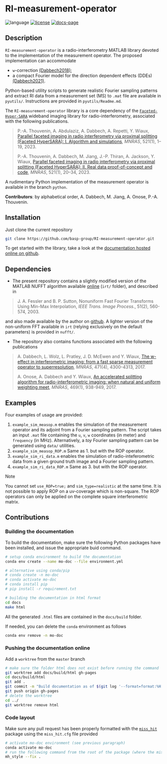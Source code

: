 # RI-measurement-operator

![language](https://img.shields.io/badge/language-MATLAB-orange.svg)
[![license](https://img.shields.io/badge/license-GPL--3.0-brightgreen.svg)](LICENSE)
[![docs-page](https://img.shields.io/badge/docs-latest-blue)](https://basp-group.github.io/RI-measurement-operator/)
<!-- [![pre-commit](https://img.shields.io/badge/pre--commit-enabled-brightgreen?logo=pre-commit&logoColor=white)](https://github.com/pre-commit/pre-commit) -->

## Description

``RI-measurement-operator`` is a radio-interferometry MATLAB library devoted to
the implementation of the measurement operator. The proposed implementation can accommodate

- `w`-correction [(Dabbech2018)](https://academic.oup.com/mnras/article/476/3/2853/4855950);
- a compact Fourier model for the direction dependent effects (DDEs) [(Dabbech2021)](https://academic.oup.com/mnras/article-abstract/506/4/4855/6315336?redirectedFrom=fulltext).

Python-based utility scripts to generate realistic Fourier sampling patterns and extract RI data from a measurement set (MS) to `.mat` file are available in  `pyutils/`. Instructions are provided in `pyutils/Readme.md`.

The ``RI-measurement-operator`` library is a core dependency of the [`Faceted-Hyper-SARA`](https://github.com/basp-group/Faceted-Hyper-SARA) wideband imaging library for radio-interferometry, associated with the following publications.

>P.-A. Thouvenin, A. Abdulaziz, A. Dabbech, A. Repetti, Y. Wiaux, [Parallel faceted imaging in radio interferometry via proximal splitting (Faceted HyperSARA): I. Algorithm and simulations](https://academic.oup.com/mnras/article/521/1/1/6823714), *MNRAS*, 521(1), 1–19, 2023. 
>
>P.-A. Thouvenin, A. Dabbech, M. Jiang, J.-P. Thiran, A. Jackson, Y. Wiaux,
[Parallel faceted imaging in radio interferometry via proximal splitting (Faceted HyperSARA): II. Real data proof-of-concept and code](https://academic.oup.com/mnras/article/521/1/20/6823713?searchresult=1), *MNRAS*, 521(1), 20–34, 2023.

A rudimentary Python implementation of the measurement operator is available in the branch `python`.

**Contributors**: by alphabetical order, A. Dabbech, M. Jiang, A. Onose, P.-A. Thouvenin.


## Installation

Just clone the current repository

```bash
git clone https://github.com/basp-group/RI-measurement-operator.git
```

To get started with the library, take a look at the [documentation hosted online on github](https://basp-group.github.io/RI-measurement-operator/).

## Dependencies

- The present repository contains a slightly modified version of the MATLAB NUFFT algorithm available [online](http://web.eecs.umich.edu/~fessler/irt/fessler.tgz) (`irt/` folder), and described in

> J. A. Fessler and B. P. Sutton, Nonuniform Fast Fourier Transforms Using Min-Max Interpolation, *IEEE Trans. Image Process.*, 51(2), 560-574, 2003.

and also made available by the author on [github](https://github.com/JeffFessler/mirt). A lighter version of the non-uniform FFT available in `irt` (relying exclusively on the default parameters) is provided in `nufft/`.

- The repository also contains functions associated with the following publications

> A. Dabbech, L. Wolz, L. Pratley, J. D. McEwen and Y. Wiaux, [The w-effect in interferometric imaging: from a fast sparse measurement operator to superresolution](http://dx.doi.org/10.1093/mnras/stx1775), *MNRAS*, 471(4), 4300-4313, 2017.
>
> A. Onose, A. Dabbech and Y. Wiaux, [An accelerated splitting algorithm for radio-interferometric imaging: when natural and uniform weighting meet](http://dx.doi.org/10.1093/mnras/stx755), *MNRAS*, 469(1), 938-949, 2017.

## Examples

Four examples of usage are provided: 

1. `example_sim_measop.m` enables the simulation of the measurement operator and its adjoint from a Fourier sampling pattern.
   The script takes an input `.mat` file containing the `u`, `v`, `w` coordinates (in meter) and `frequency` (in MHz). Alternatively, a _toy_ Fourier sampling pattern can be generated using `data/` utilities.
2. `example_sim_measop_ROP.m` Same as 1. but with the ROP operator.
3. `example_sim_ri_data.m` enables the simulation of radio-inteferometric data from a given ground truth image and a Fourier sampling pattern.
4. `example_sim_ri_data_ROP.m` Same as 3. but with the ROP operator.

> [!NOTE]
> You cannot set ``use_ROP=true;`` and ``sim_type=realistic`` at the same time.
> It is not possible to apply ROP on a uv-coverage which is non-square. The ROP operators can only be applied on the complete square interferometric matrix.

## Contributions

### Building the documentation

To build the documentation, make sure the following Python packages have been installed, and issue the appropriate buid command.

```bash
# setup conda environment to build the documentation
conda env create --name mo-doc --file environment.yml 

# alternative using conda/pip
# conda create -n mo-doc
# conda activate mo-doc
# conda install pip
# pip install -r requirement.txt

# building the documentation in html format
cd docs
make html
```

All the generated ``.html`` files are contained in the ``docs/build`` folder.

If needed, you can delete the `conda` environment as follows

```bash
conda env remove -n mo-doc
```

### Pushing the documentation online

Add a `worktree` from the `master` branch

```bash
# make sure the folder html does not exist before running the command
git worktree add docs/build/html gh-pages
cd docs/build/html
git add .
git commit -m "Build documentation as of $(git log '--format=format:%H' master -1)"
git push origin gh-pages
# delete the worktree
cd ../
git worktree remove html
```

### Code layout

Make sure any pull request has been properly formatted with the [`miss_hit`](https://pypi.org/project/miss-hit/) package using the `miss_hit.cfg` file provided

```bash
# activate mo-doc environment (see previous paragraph)
conda activate mo-doc
# run the following command from the root of the package (where the miss_hit.cfg file is)
mh_style --fix .
```
